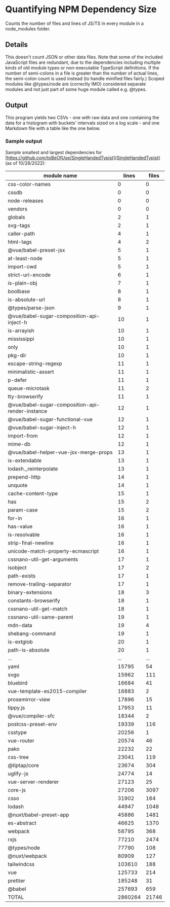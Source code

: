 # Quantifying NPM Dependency Size

Counts the number of files and lines of JS/TS in every module in a node_modules folder.

## Details

This doesn't count JSON or other data files. Note that some of the included JavaScript files are redundant, due to the dependencies including multiple kinds of old module types or non-executable TypeScript definitions. If the number of semi-colons in a file is greater than the number of actual lines, the semi-colon count is used instead (to handle minified files fairly.) Scoped modules like @types/node are (correctly IMO) considered separate modules and not just part of some huge module called e.g. @types.

## Output

This program yields two CSVs - one with raw data and one containing the data for a histogram with buckets' intervals sized on a log scale - and one Markdown file with a table like the one below.

### Sample output

Sample smallest and largest dependencies for [https://github.com/toBeOfUse/SingleHandedTypist](SingleHandedTypist) (as of 10/28/2022):

| module name                                      | lines   | files |
| ------------------------------------------------ | ------- | ----- |
| css-color-names                                  | 0       | 0     |
| cssdb                                            | 0       | 0     |
| node-releases                                    | 0       | 0     |
| vendors                                          | 0       | 0     |
| globals                                          | 2       | 1     |
| svg-tags                                         | 2       | 1     |
| caller-path                                      | 4       | 1     |
| html-tags                                        | 4       | 2     |
| @vue/babel-preset-jsx                            | 5       | 1     |
| at-least-node                                    | 5       | 1     |
| import-cwd                                       | 5       | 1     |
| strict-uri-encode                                | 6       | 1     |
| is-plain-obj                                     | 7       | 1     |
| boolbase                                         | 8       | 1     |
| is-absolute-url                                  | 8       | 1     |
| @types/parse-json                                | 9       | 1     |
| @vue/babel-sugar-composition-api-inject-h        | 10      | 1     |
| is-arrayish                                      | 10      | 1     |
| mississippi                                      | 10      | 1     |
| only                                             | 10      | 1     |
| pkg-dir                                          | 10      | 1     |
| escape-string-regexp                             | 11      | 1     |
| minimalistic-assert                              | 11      | 1     |
| p-defer                                          | 11      | 1     |
| queue-microtask                                  | 11      | 2     |
| tty-browserify                                   | 11      | 1     |
| @vue/babel-sugar-composition-api-render-instance | 12      | 1     |
| @vue/babel-sugar-functional-vue                  | 12      | 1     |
| @vue/babel-sugar-inject-h                        | 12      | 1     |
| import-from                                      | 12      | 1     |
| mime-db                                          | 12      | 1     |
| @vue/babel-helper-vue-jsx-merge-props            | 13      | 1     |
| is-extendable                                    | 13      | 1     |
| lodash.\_reinterpolate                           | 13      | 1     |
| prepend-http                                     | 14      | 1     |
| unquote                                          | 14      | 1     |
| cache-content-type                               | 15      | 1     |
| has                                              | 15      | 2     |
| param-case                                       | 15      | 2     |
| for-in                                           | 16      | 1     |
| has-value                                        | 16      | 1     |
| is-resolvable                                    | 16      | 1     |
| strip-final-newline                              | 16      | 1     |
| unicode-match-property-ecmascript                | 16      | 1     |
| cssnano-util-get-arguments                       | 17      | 1     |
| isobject                                         | 17      | 2     |
| path-exists                                      | 17      | 1     |
| remove-trailing-separator                        | 17      | 1     |
| binary-extensions                                | 18      | 3     |
| constants-browserify                             | 18      | 1     |
| cssnano-util-get-match                           | 18      | 1     |
| cssnano-util-same-parent                         | 19      | 1     |
| mdn-data                                         | 19      | 4     |
| shebang-command                                  | 19      | 1     |
| is-extglob                                       | 20      | 1     |
| path-is-absolute                                 | 20      | 1     |
| ...                                              | ...     | ...   |
| yaml                                             | 15795   | 54    |
| svgo                                             | 15962   | 111   |
| bluebird                                         | 16684   | 41    |
| vue-template-es2015-compiler                     | 16883   | 2     |
| prosemirror-view                                 | 17896   | 15    |
| tippy.js                                         | 17953   | 11    |
| @vue/compiler-sfc                                | 18344   | 2     |
| postcss-preset-env                               | 19339   | 116   |
| csstype                                          | 20256   | 1     |
| vue-router                                       | 20574   | 46    |
| pako                                             | 22232   | 22    |
| css-tree                                         | 23041   | 119   |
| @tiptap/core                                     | 23674   | 304   |
| uglify-js                                        | 24774   | 14    |
| vue-server-renderer                              | 27123   | 25    |
| core-js                                          | 27206   | 3097  |
| csso                                             | 31902   | 164   |
| lodash                                           | 44947   | 1048  |
| @nuxt/babel-preset-app                           | 45886   | 1481  |
| es-abstract                                      | 46625   | 1370  |
| webpack                                          | 58795   | 368   |
| rxjs                                             | 77210   | 2474  |
| @types/node                                      | 77790   | 108   |
| @nuxt/webpack                                    | 80909   | 127   |
| tailwindcss                                      | 103610  | 188   |
| vue                                              | 125733  | 214   |
| prettier                                         | 185248  | 31    |
| @babel                                           | 257693  | 659   |
| TOTAL                                            | 2860264 | 21746 |

